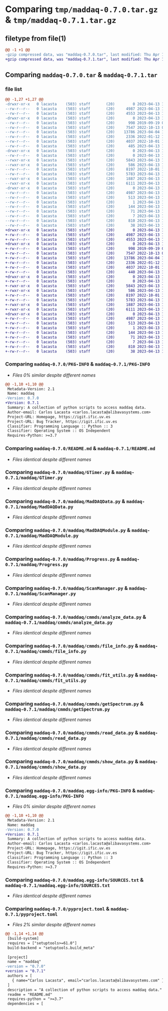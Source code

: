 # Comparing `tmp/maddaq-0.7.0.tar.gz` & `tmp/maddaq-0.7.1.tar.gz`

## filetype from file(1)

```diff
@@ -1 +1 @@
-gzip compressed data, was "maddaq-0.7.0.tar", last modified: Thu Apr 13 16:52:09 2023, max compression
+gzip compressed data, was "maddaq-0.7.1.tar", last modified: Thu Apr 13 17:58:38 2023, max compression
```

## Comparing `maddaq-0.7.0.tar` & `maddaq-0.7.1.tar`

### file list

```diff
@@ -1,27 +1,27 @@
-drwxr-xr-x   0 lacasta    (503) staff       (20)        0 2023-04-13 16:52:09.930206 maddaq-0.7.0/
--rw-r--r--   0 lacasta    (503) staff       (20)     4987 2023-04-13 16:52:09.929924 maddaq-0.7.0/PKG-INFO
--rw-r--r--   0 lacasta    (503) staff       (20)     4553 2023-04-13 15:28:31.000000 maddaq-0.7.0/README.md
-drwxr-xr-x   0 lacasta    (503) staff       (20)        0 2023-04-13 16:52:09.924043 maddaq-0.7.0/maddaq/
--rw-r--r--   0 lacasta    (503) staff       (20)      998 2019-09-19 07:26:57.000000 maddaq-0.7.0/maddaq/GTimer.py
--rw-r--r--   0 lacasta    (503) staff       (20)     7547 2022-10-13 08:37:37.000000 maddaq-0.7.0/maddaq/MadDAQData.py
--rw-r--r--   0 lacasta    (503) staff       (20)    13786 2023-04-04 16:03:13.000000 maddaq-0.7.0/maddaq/MadDAQModule.py
--rw-r--r--   0 lacasta    (503) staff       (20)     2336 2022-01-12 19:26:43.000000 maddaq-0.7.0/maddaq/Progress.py
--rw-r--r--   0 lacasta    (503) staff       (20)     4037 2022-10-01 17:07:05.000000 maddaq-0.7.0/maddaq/ScanManager.py
--rw-r--r--   0 lacasta    (503) staff       (20)      485 2023-04-13 16:51:25.000000 maddaq-0.7.0/maddaq/__init__.py
-drwxr-xr-x   0 lacasta    (503) staff       (20)        0 2023-04-13 16:52:09.929230 maddaq-0.7.0/maddaq/cmmds/
--rw-r--r--   0 lacasta    (503) staff       (20)        0 2023-04-13 16:51:33.000000 maddaq-0.7.0/maddaq/cmmds/__init__.py
--rwxr-xr-x   0 lacasta    (503) staff       (20)     5843 2023-04-13 16:50:28.000000 maddaq-0.7.0/maddaq/cmmds/analyze_data.py
--rwxr-xr-x   0 lacasta    (503) staff       (20)      586 2023-04-13 16:17:24.000000 maddaq-0.7.0/maddaq/cmmds/file_info.py
--rw-r--r--   0 lacasta    (503) staff       (20)     8197 2022-10-01 17:15:09.000000 maddaq-0.7.0/maddaq/cmmds/fit_utils.py
--rw-r--r--   0 lacasta    (503) staff       (20)     5783 2023-04-13 16:47:46.000000 maddaq-0.7.0/maddaq/cmmds/getSpectrum.py
--rwxr-xr-x   0 lacasta    (503) staff       (20)     1887 2023-04-13 16:16:23.000000 maddaq-0.7.0/maddaq/cmmds/read_data.py
--rwxr-xr-x   0 lacasta    (503) staff       (20)     6111 2023-04-13 16:13:35.000000 maddaq-0.7.0/maddaq/cmmds/show_data.py
-drwxr-xr-x   0 lacasta    (503) staff       (20)        0 2023-04-13 16:52:09.926586 maddaq-0.7.0/maddaq.egg-info/
--rw-r--r--   0 lacasta    (503) staff       (20)     4987 2023-04-13 16:52:09.000000 maddaq-0.7.0/maddaq.egg-info/PKG-INFO
--rw-r--r--   0 lacasta    (503) staff       (20)      513 2023-04-13 16:52:09.000000 maddaq-0.7.0/maddaq.egg-info/SOURCES.txt
--rw-r--r--   0 lacasta    (503) staff       (20)        1 2023-04-13 16:52:09.000000 maddaq-0.7.0/maddaq.egg-info/dependency_links.txt
--rw-r--r--   0 lacasta    (503) staff       (20)      144 2023-04-13 16:52:09.000000 maddaq-0.7.0/maddaq.egg-info/entry_points.txt
--rw-r--r--   0 lacasta    (503) staff       (20)       71 2023-04-13 16:52:09.000000 maddaq-0.7.0/maddaq.egg-info/requires.txt
--rw-r--r--   0 lacasta    (503) staff       (20)        7 2023-04-13 16:52:09.000000 maddaq-0.7.0/maddaq.egg-info/top_level.txt
--rw-r--r--   0 lacasta    (503) staff       (20)      810 2023-04-13 16:24:47.000000 maddaq-0.7.0/pyproject.toml
--rw-r--r--   0 lacasta    (503) staff       (20)       38 2023-04-13 16:52:09.930298 maddaq-0.7.0/setup.cfg
+drwxr-xr-x   0 lacasta    (503) staff       (20)        0 2023-04-13 17:58:38.215498 maddaq-0.7.1/
+-rw-r--r--   0 lacasta    (503) staff       (20)     4987 2023-04-13 17:58:38.215188 maddaq-0.7.1/PKG-INFO
+-rw-r--r--   0 lacasta    (503) staff       (20)     4553 2023-04-13 15:28:31.000000 maddaq-0.7.1/README.md
+drwxr-xr-x   0 lacasta    (503) staff       (20)        0 2023-04-13 17:58:38.209463 maddaq-0.7.1/maddaq/
+-rw-r--r--   0 lacasta    (503) staff       (20)      998 2019-09-19 07:26:57.000000 maddaq-0.7.1/maddaq/GTimer.py
+-rw-r--r--   0 lacasta    (503) staff       (20)     7547 2022-10-13 08:37:37.000000 maddaq-0.7.1/maddaq/MadDAQData.py
+-rw-r--r--   0 lacasta    (503) staff       (20)    13786 2023-04-04 16:03:13.000000 maddaq-0.7.1/maddaq/MadDAQModule.py
+-rw-r--r--   0 lacasta    (503) staff       (20)     2336 2022-01-12 19:26:43.000000 maddaq-0.7.1/maddaq/Progress.py
+-rw-r--r--   0 lacasta    (503) staff       (20)     4037 2022-10-01 17:07:05.000000 maddaq-0.7.1/maddaq/ScanManager.py
+-rw-r--r--   0 lacasta    (503) staff       (20)      440 2023-04-13 17:57:59.000000 maddaq-0.7.1/maddaq/__init__.py
+drwxr-xr-x   0 lacasta    (503) staff       (20)        0 2023-04-13 17:58:38.214621 maddaq-0.7.1/maddaq/cmmds/
+-rw-r--r--   0 lacasta    (503) staff       (20)        0 2023-04-13 16:51:33.000000 maddaq-0.7.1/maddaq/cmmds/__init__.py
+-rwxr-xr-x   0 lacasta    (503) staff       (20)     5843 2023-04-13 16:50:28.000000 maddaq-0.7.1/maddaq/cmmds/analyze_data.py
+-rwxr-xr-x   0 lacasta    (503) staff       (20)      586 2023-04-13 16:17:24.000000 maddaq-0.7.1/maddaq/cmmds/file_info.py
+-rw-r--r--   0 lacasta    (503) staff       (20)     8197 2022-10-01 17:15:09.000000 maddaq-0.7.1/maddaq/cmmds/fit_utils.py
+-rw-r--r--   0 lacasta    (503) staff       (20)     5783 2023-04-13 16:47:46.000000 maddaq-0.7.1/maddaq/cmmds/getSpectrum.py
+-rwxr-xr-x   0 lacasta    (503) staff       (20)     1887 2023-04-13 16:16:23.000000 maddaq-0.7.1/maddaq/cmmds/read_data.py
+-rwxr-xr-x   0 lacasta    (503) staff       (20)     6111 2023-04-13 16:13:35.000000 maddaq-0.7.1/maddaq/cmmds/show_data.py
+drwxr-xr-x   0 lacasta    (503) staff       (20)        0 2023-04-13 17:58:38.212005 maddaq-0.7.1/maddaq.egg-info/
+-rw-r--r--   0 lacasta    (503) staff       (20)     4987 2023-04-13 17:58:38.000000 maddaq-0.7.1/maddaq.egg-info/PKG-INFO
+-rw-r--r--   0 lacasta    (503) staff       (20)      513 2023-04-13 17:58:38.000000 maddaq-0.7.1/maddaq.egg-info/SOURCES.txt
+-rw-r--r--   0 lacasta    (503) staff       (20)        1 2023-04-13 17:58:38.000000 maddaq-0.7.1/maddaq.egg-info/dependency_links.txt
+-rw-r--r--   0 lacasta    (503) staff       (20)      144 2023-04-13 17:58:38.000000 maddaq-0.7.1/maddaq.egg-info/entry_points.txt
+-rw-r--r--   0 lacasta    (503) staff       (20)       71 2023-04-13 17:58:38.000000 maddaq-0.7.1/maddaq.egg-info/requires.txt
+-rw-r--r--   0 lacasta    (503) staff       (20)        7 2023-04-13 17:58:38.000000 maddaq-0.7.1/maddaq.egg-info/top_level.txt
+-rw-r--r--   0 lacasta    (503) staff       (20)      810 2023-04-13 17:57:59.000000 maddaq-0.7.1/pyproject.toml
+-rw-r--r--   0 lacasta    (503) staff       (20)       38 2023-04-13 17:58:38.215596 maddaq-0.7.1/setup.cfg
```

### Comparing `maddaq-0.7.0/PKG-INFO` & `maddaq-0.7.1/PKG-INFO`

 * *Files 0% similar despite different names*

```diff
@@ -1,10 +1,10 @@
 Metadata-Version: 2.1
 Name: maddaq
-Version: 0.7.0
+Version: 0.7.1
 Summary: A collection of python scripts to access maddaq data.
 Author-email: Carlos Lacasta <carlos.lacasta@alibavasystems.com>
 Project-URL: Homepage, https://igit.ific.uv.es
 Project-URL: Bug Tracker, https://igit.ific.uv.es
 Classifier: Programming Language :: Python :: 3
 Classifier: Operating System :: OS Independent
 Requires-Python: >=3.7
```

### Comparing `maddaq-0.7.0/README.md` & `maddaq-0.7.1/README.md`

 * *Files identical despite different names*

### Comparing `maddaq-0.7.0/maddaq/GTimer.py` & `maddaq-0.7.1/maddaq/GTimer.py`

 * *Files identical despite different names*

### Comparing `maddaq-0.7.0/maddaq/MadDAQData.py` & `maddaq-0.7.1/maddaq/MadDAQData.py`

 * *Files identical despite different names*

### Comparing `maddaq-0.7.0/maddaq/MadDAQModule.py` & `maddaq-0.7.1/maddaq/MadDAQModule.py`

 * *Files identical despite different names*

### Comparing `maddaq-0.7.0/maddaq/Progress.py` & `maddaq-0.7.1/maddaq/Progress.py`

 * *Files identical despite different names*

### Comparing `maddaq-0.7.0/maddaq/ScanManager.py` & `maddaq-0.7.1/maddaq/ScanManager.py`

 * *Files identical despite different names*

### Comparing `maddaq-0.7.0/maddaq/cmmds/analyze_data.py` & `maddaq-0.7.1/maddaq/cmmds/analyze_data.py`

 * *Files identical despite different names*

### Comparing `maddaq-0.7.0/maddaq/cmmds/file_info.py` & `maddaq-0.7.1/maddaq/cmmds/file_info.py`

 * *Files identical despite different names*

### Comparing `maddaq-0.7.0/maddaq/cmmds/fit_utils.py` & `maddaq-0.7.1/maddaq/cmmds/fit_utils.py`

 * *Files identical despite different names*

### Comparing `maddaq-0.7.0/maddaq/cmmds/getSpectrum.py` & `maddaq-0.7.1/maddaq/cmmds/getSpectrum.py`

 * *Files identical despite different names*

### Comparing `maddaq-0.7.0/maddaq/cmmds/read_data.py` & `maddaq-0.7.1/maddaq/cmmds/read_data.py`

 * *Files identical despite different names*

### Comparing `maddaq-0.7.0/maddaq/cmmds/show_data.py` & `maddaq-0.7.1/maddaq/cmmds/show_data.py`

 * *Files identical despite different names*

### Comparing `maddaq-0.7.0/maddaq.egg-info/PKG-INFO` & `maddaq-0.7.1/maddaq.egg-info/PKG-INFO`

 * *Files 0% similar despite different names*

```diff
@@ -1,10 +1,10 @@
 Metadata-Version: 2.1
 Name: maddaq
-Version: 0.7.0
+Version: 0.7.1
 Summary: A collection of python scripts to access maddaq data.
 Author-email: Carlos Lacasta <carlos.lacasta@alibavasystems.com>
 Project-URL: Homepage, https://igit.ific.uv.es
 Project-URL: Bug Tracker, https://igit.ific.uv.es
 Classifier: Programming Language :: Python :: 3
 Classifier: Operating System :: OS Independent
 Requires-Python: >=3.7
```

### Comparing `maddaq-0.7.0/maddaq.egg-info/SOURCES.txt` & `maddaq-0.7.1/maddaq.egg-info/SOURCES.txt`

 * *Files identical despite different names*

### Comparing `maddaq-0.7.0/pyproject.toml` & `maddaq-0.7.1/pyproject.toml`

 * *Files 2% similar despite different names*

```diff
@@ -1,14 +1,14 @@
 [build-system]
 requires = ["setuptools>=61.0"]
 build-backend = "setuptools.build_meta"
 
 [project]
 name = "maddaq"
-version = "0.7.0"
+version = "0.7.1"
 authors = [
   { name="Carlos Lacasta", email="carlos.lacasta@alibavasystems.com" },
 ]
 description = "A collection of python scripts to access maddaq data."
 readme = "README.md"
 requires-python = ">=3.7"
 dependencies = [
```

